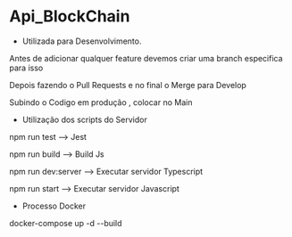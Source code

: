 # Api_BlockChain


* Utilizada para Desenvolvimento.

Antes de adicionar qualquer feature devemos criar uma branch especifica para isso

Depois fazendo o Pull Requests e no final o Merge para Develop

Subindo o Codigo em produção , colocar no Main


* Utilização dos scripts do Servidor

npm run test --> Jest

npm run build --> Build Js

npm run dev:server --> Executar servidor Typescript

npm run start --> Executar servidor Javascript


* Processo Docker

docker-compose up -d --build


